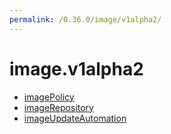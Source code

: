 ```yaml
---
permalink: /0.36.0/image/v1alpha2/
---
```


# image.v1alpha2



* [imagePolicy](imagePolicy.md)
* [imageRepository](imageRepository.md)
* [imageUpdateAutomation](imageUpdateAutomation.md)